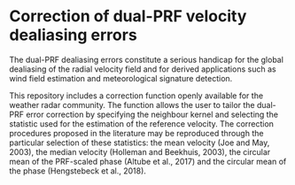Correction of dual-PRF velocity dealiasing errors
=================================================

The dual-PRF dealiasing errors constitute a serious handicap for the global dealiasing of the radial velocity field and for derived applications such as wind field estimation and meteorological signature detection.

This repository includes a correction function openly available for the weather radar community. The function allows the user to tailor the dual-PRF error correction by specifying the neighbour kernel and selecting the statistic used for the estimation of the reference velocity. The correction procedures proposed in the literature may be reproduced through the particular selection of these statistics: the mean velocity (Joe and May, 2003), the median velocity (Holleman and Beekhuis, 2003), the circular mean of the PRF-scaled phase (Altube et al., 2017) and the circular mean of the phase (Hengstebeck et al., 2018).
